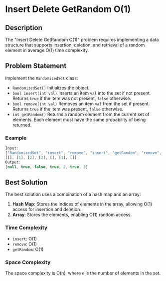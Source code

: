 # Insert Delete GetRandom O(1)

## Description
The "Insert Delete GetRandom O(1)" problem requires implementing a data structure that supports insertion, deletion, and retrieval of a random element in average O(1) time complexity.

## Problem Statement
Implement the `RandomizedSet` class:
- `RandomizedSet()` Initializes the object.
- `bool insert(int val)` Inserts an item `val` into the set if not present. Returns `true` if the item was not present, `false` otherwise.
- `bool remove(int val)` Removes an item `val` from the set if present. Returns `true` if the item was present, `false` otherwise.
- `int getRandom()` Returns a random element from the current set of elements. Each element must have the same probability of being returned.

### Example
```javascript
Input:
["RandomizedSet", "insert", "remove", "insert", "getRandom", "remove", "getRandom"]
[[], [1], [2], [2], [], [1], []]
Output:
[null, true, false, true, 2, true, 2]
```

## Best Solution
The best solution uses a combination of a hash map and an array:
1. **Hash Map**: Stores the indices of elements in the array, allowing O(1) access for insertion and deletion.
2. **Array**: Stores the elements, enabling O(1) random access.

### Time Complexity
- `insert`: O(1)
- `remove`: O(1)
- `getRandom`: O(1)

### Space Complexity
The space complexity is O(n), where `n` is the number of elements in the set.
